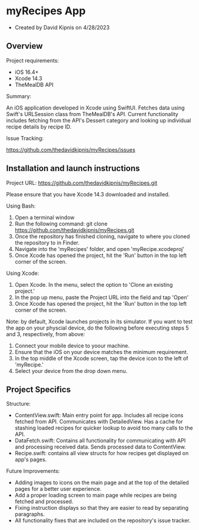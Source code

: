 # myRecipes App

- Created by David Kipnis on 4/28/2023

## Overview

Project requirements:

- iOS 16.4+
- Xcode 14.3
- TheMealDB API

Summary: 

An iOS application developed in Xcode using SwiftUI. Fetches data using Swift's URLSession class from TheMealDB's API. Current functionality includes fetching from the API's Dessert category and looking up individual recipe details by recipe ID. 

Issue Tracking:

https://github.com/thedavidkipnis/myRecipes/issues

## Installation and launch instructions

Project URL: https://github.com/thedavidkipnis/myRecipes.git

Please ensure that you have Xcode 14.3 downloaded and installed.

Using Bash:

1) Open a terminal window
2) Run the following command: git clone https://github.com/thedavidkipnis/myRecipes.git
3) Once the repository has finished cloning, navigate to where you cloned the repository to in Finder.
4) Navigate into the 'myRecipes' folder, and open 'myRecipe.xcodeproj'
5) Once Xcode has opened the project, hit the 'Run' button in the top left corner of the screen.

Using Xcode:

1) Open Xcode. In the menu, select the option to 'Clone an existing project.'
2) In the pop up menu, paste the Project URL into the field and tap 'Open'
3) Once Xcode has opened the project, hit the 'Run' button in the top left corner of the screen. 

Note: by default, Xcode launches projects in its simulator. If you want to test the app on your physcial device, do the following before executing steps 5 and 3, respectively, from above:

1) Connect your mobile device to yoour machine.
2) Ensure that the iOS on your device matches the minimum requirement.
3) In the top middle of the Xcode screen, tap the device icon to the left of 'myRecipe.'
4) Select your device from the drop down menu.

## Project Specifics

Structure:

- ContentView.swift: Main entry point for app. Includes all recipe icons fetched from API. Communicates with DetailedView. Has a cache for stashing loaded recipes for quicker lookup to avoid too many calls to the API.
- DataFetch.swift: Contains all functionality for communicating with API and processing received data. Sends processed data to ContentView.
- Recipe.swift: contains all view structs for how recipes get displayed on app's pages. 

Future Improvements:

- Adding images to icons on the main page and at the top of the detailed pages for a better user experience.
- Add a proper loading screen to main page while recipes are being fetched and processed.
- Fixing instruction displays so that they are easier to read by separating paragraphs. 
- All functionality fixes that are included on the repository's issue tracker.
